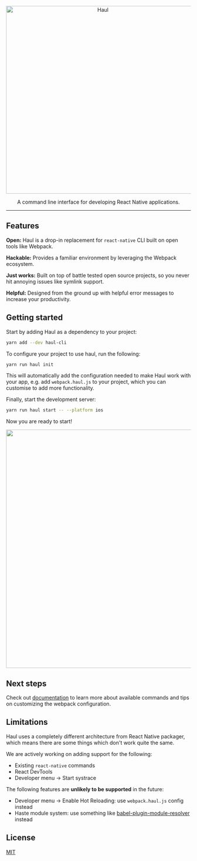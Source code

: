 <p align="center">
  <img alt="Haul" src="https://cloud.githubusercontent.com/assets/1174278/24502391/25619f98-156b-11e7-994c-a8495b4735d5.png" width="512">
</p>

<p align="center">
  A command line interface for developing React Native applications.
</p>

---

## Features

**Open:** Haul is a drop-in replacement for `react-native` CLI built on open tools like Webpack.

**Hackable:** Provides a familiar environment by leveraging the Webpack ecosystem.

**Just works:** Built on top of battle tested open source projects, so you never hit annoying issues like symlink support. 

**Helpful:** Designed from the ground up with helpful error messages to increase your productivity.

## Getting started

Start by adding Haul as a dependency to your project:

```bash
yarn add --dev haul-cli
```

To configure your project to use haul, run the following:

```bash
yarn run haul init
```

This will automatically add the configuration needed to make Haul work with your app, e.g. add `webpack.haul.js` to your project, which you can customise to add more functionality.

Finally, start the development server:

```bash
yarn run haul start -- --platform ios
```

Now you are ready to start!

<img width="650" src="https://cloud.githubusercontent.com/assets/2464966/24395888/8957aba8-13a1-11e7-96a3-70d34d4b5069.png" />

## Next steps

Check out [documentation](./docs/README.md) to learn more about available commands and tips on customizing the webpack configuration.

## Limitations

Haul uses a completely different architecture from React Native packager, which means there are some things which don't work quite the same.

We are actively working on adding support for the following:

  - Existing `react-native` commands 
  - React DevTools
  - Developer menu -> Start systrace

The following features are **unlikely to be supported** in the future:

  - Developer menu -> Enable Hot Reloading: use `webpack.haul.js` config instead
  - Haste module system: use something like [babel-plugin-module-resolver](https://github.com/tleunen/babel-plugin-module-resolver) instead

## License

[MIT](./LICENSE.md)
